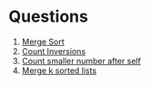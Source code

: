 # Questions

1. [Merge Sort](https://www.geeksforgeeks.org/problems/merge-sort/1)
2. [Count Inversions](https://www.geeksforgeeks.org/problems/inversion-of-array-1587115620/1)
3. [Count smaller number after self](https://leetcode.com/problems/count-of-smaller-numbers-after-self/description/)
4. [Merge k sorted lists](https://leetcode.com/problems/merge-k-sorted-lists/description/)
